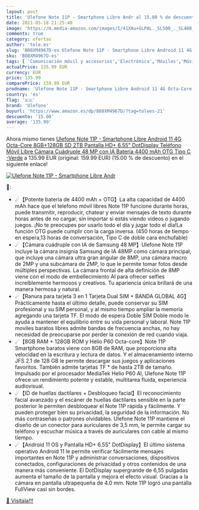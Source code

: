 ```yaml
---
layout: post
title: 'Ulefone Note 11P - Smartphone Libre Andr al 15.00 % de descuento'
date: 2021-05-18 21:25:48
image: 'https://m.media-amazon.com/images/I/41XAu+GLPAL._SL500_._SL400_.jpg'
comments: true
category: ofertas
author: 'tole.es'
slug: 'B08XM4967D-es Ulefone Note 11P - Smartphone Libre Android 11 4G Octa-...'
sku: 'B08XM4967D-es'
tags: [ 'Comunicación móvil y accesorios','Electrónica','Móviles','Móviles y smartphones libres','android','ulefone', ]
actualPrice: 135.99 EUR
currency: EUR
price: 135.99
comparePrice: 159.99 EUR
prodname: 'Ulefone Note 11P - Smartphone Libre Android 11 4G Octa-Core  8GB+128GB  SD 2TB   Pantalla HD+ 6.55" DotDisplay Teléfono Móvil Libre  Cámara Cuádruple 48 MP con IA  Batería 4400 mAh  OTG  Tipo C -Verde'
country: 'es'
flag: '🇪🇸'
brand: 'Ulefone'
buyurl: 'https://www.amazon.es/dp/B08XM4967D/?tag=tolees-21'
descuento: '15.00'
average: '135.99'
---
```


Ahora mismo tienes [Ulefone Note 11P - Smartphone Libre Android 11 4G Octa-Core  8GB+128GB  SD 2TB   Pantalla HD+ 6.55" DotDisplay Teléfono Móvil Libre  Cámara Cuádruple 48 MP con IA  Batería 4400 mAh  OTG  Tipo C -Verde](https://www.amazon.es/dp/B08XM4967D/?tag=tolees-21) a 135.99 EUR (original: 159.99 EUR) (15.00 %  de descuento) en el siguiente enlace!

[![Ulefone Note 11P - Smartphone Libre Andr](https://m.media-amazon.com/images/I/41XAu+GLPAL._SL500_._SL400_.jpg)](https://www.amazon.es/dp/B08XM4967D/?tag=tolees-21)

🔎:

- ☄【Potente batería de 4400 mAh + OTG】La alta capacidad de 4400 mAh hace que el telefono móvil libres Note 11P funcione durante horas, puede transmitir, reproducir, chatear y enviar mensajes de texto durante horas antes de no cargar, sin importar si estás viendo videos o jugando juegos. ¡No te preocupes por usarlo todo el día y jugar todo el día!La función OTG puede cumplir con la carga inversa. (450 horas de tiempo en espera,13 horas de conversación, Tipo C de doble cara enchufable)
- ☄【Cámara cuádruple con IA de Samsung 48 MP】Ulefone Note 11P incluye la cámara insignia Samsung de IA 48MP como cámara principal, que incluye una cámara ultra gran angular de 8MP, una cámara macro de 2MP y una subcámara de 2MP, lo que le permite tomar fotos desde múltiples perspectivas. La cámara frontal de alta definición de 8MP viene con el modo de embellecimiento Al para ofrecer selfies increíblemente hermosos y creativos. Tu apariencia única brillará de una manera hermosa y natural.
- ☄【Ranura para tarjeta 3 en 1 Tarjeta Dual SIM + BANDA GLOBAL 4G】Prácticamente hasta el último detalle, puede conservar su SIM profesional y su SIM personal, y al mismo tiempo ampliar la memoria agregando una tarjeta TF. El modo de espera Doble SIM Doble modo le ayuda a mantener el equilibrio entre su vida personal y laboral. Note 11P moviles baratos libres admite bandas de frecuencia anchas, no hay necesidad de preocuparse por perder la conexión de red cuando viaja.
- ☄【8GB RAM + 128GB ROM y Helio P60 Octa-core】Note 11P Smartphone baratos viene con 8GB de RAM, que proporciona alta velocidad en la escritura y lectura de datos. Y el almacenamiento interno JFS 2.1 de 128 GB le permite descargar sus juegos y aplicaciones favoritos. También admite tarjetas TF * de hasta 2TB de tamaño. Impulsado por el procesador MediaTek Helio P60 Al, Ulefone Note 11P ofrece un rendimiento potente y estable, multitarea fluida, experiencia audiovisual.
- ☄【ID de huellas dactilares + Desbloqueo facial】El reconocimiento facial avanzado y el escáner de huellas dactilares sensible en la parte posterior le permiten desbloquear el Note 11P rápida y fácilmente. Y pueden proteger bien su privacidad, la seguridad de la información. No más contraseñas o patrones olvidables. Ulefone Note 11P mantiene el diseño de un conector para auriculares de 3,5 mm, le permite cargar su teléfono y escuchar música a través de auriculares con cable al mismo tiempo.
- ☄【Android 11 OS y Pantalla HD+ 6.55" DotDisplay】El último sistema operativo Android 11 le permite verificar fácilmente mensajes importantes en Note 11P y administrar conversaciones, dispositivos conectados, configuraciones de privacidad y otros contenidos de una manera más conveniente. El DotDisplay supergrande de 6,55 pulgadas aumenta el tamaño de la pantalla y mejora el efecto visual. Gracias a la cámara en pantalla ultrapequeña de 4.0 mm. Note 11P logró una pantalla FullView casi sin bordes.

[🛒 Visítala!!!](https://www.amazon.es/dp/B08XM4967D/?tag=tolees-21)
